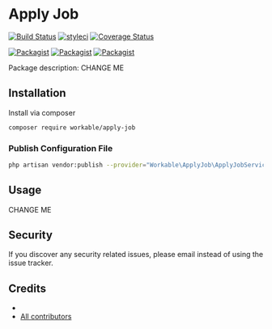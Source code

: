 # Apply Job

[![Build Status](https://travis-ci.org/workable/apply-job.svg?branch=master)](https://travis-ci.org/workable/apply-job)
[![styleci](https://styleci.io/repos/CHANGEME/shield)](https://styleci.io/repos/CHANGEME)
[![Coverage Status](https://coveralls.io/repos/github/workable/apply-job/badge.svg?branch=master)](https://coveralls.io/github/workable/apply-job?branch=master)

[![Packagist](https://img.shields.io/packagist/v/workable/apply-job.svg)](https://packagist.org/packages/workable/apply-job)
[![Packagist](https://poser.pugx.org/workable/apply-job/d/total.svg)](https://packagist.org/packages/workable/apply-job)
[![Packagist](https://img.shields.io/packagist/l/workable/apply-job.svg)](https://packagist.org/packages/workable/apply-job)

Package description: CHANGE ME

## Installation

Install via composer
```bash
composer require workable/apply-job
```

### Publish Configuration File

```bash
php artisan vendor:publish --provider="Workable\ApplyJob\ApplyJobServiceProvider" --tag="config"
```

## Usage

CHANGE ME

## Security

If you discover any security related issues, please email 
instead of using the issue tracker.

## Credits

- [](https://github.com/workable/apply-job)
- [All contributors](https://github.com/workable/apply-job/graphs/contributors)
